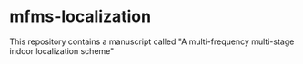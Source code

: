 # mfms-localization
This repository contains a manuscript called "A multi-frequency multi-stage indoor localization scheme"
